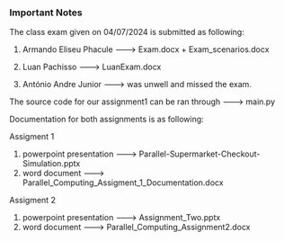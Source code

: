 ### Important Notes ###

The class exam given on 04/07/2024 is submitted as following: 

1. Armando Eliseu Phacule ---> Exam.docx + Exam_scenarios.docx

2. Luan Pachisso ---> LuanExam.docx 
   
3. António Andre Junior ---> was unwell and missed the exam.

The source code for our assignment1 can be ran through ---> main.py

Documentation for both assignments is as following:

Assigment 1
1. powerpoint presentation ---> Parallel-Supermarket-Checkout-Simulation.pptx
2. word document ---> Parallel_Computing_Assigment_1_Documentation.docx
   
Assigment 2
1. powerpoint presentation ---> Assignment_Two.pptx
2. word document ---> Parallel_Computing_Assignment2.docx
